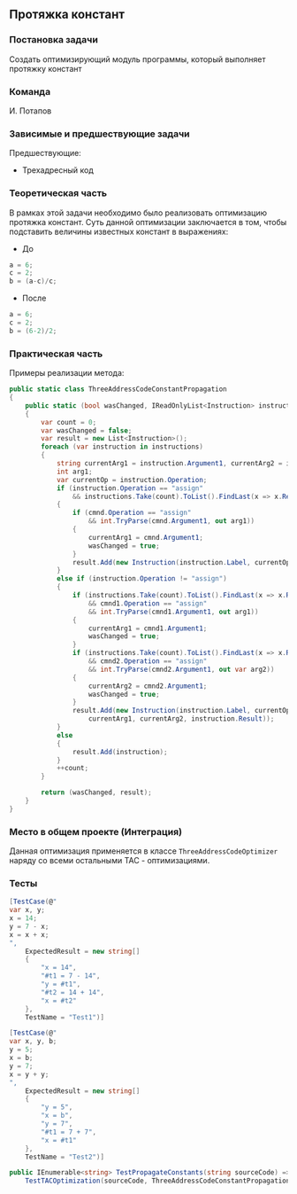 ## Протяжка констант

### Постановка задачи
Создать оптимизирующий модуль программы, который выполняет протяжку констант

### Команда
И. Потапов

### Зависимые и предшествующие задачи
Предшествующие:

- Трехадресный код

### Теоретическая часть
В рамках этой задачи необходимо было реализовать оптимизацию протяжка констант. Суть данной оптимизации заключается в том, чтобы подставить величины известных констант в выражениях:

* До 

```csharp
a = 6;
с = 2;
b = (a-c)/c;
```

* После

```csharp
a = 6;
с = 2;
b = (6-2)/2;
```

### Практическая часть
Примеры реализации метода:

```csharp
public static class ThreeAddressCodeConstantPropagation
{
    public static (bool wasChanged, IReadOnlyList<Instruction> instructions) PropagateConstants(IReadOnlyCollection<Instruction> instructions)
    {
        var count = 0;
        var wasChanged = false;
        var result = new List<Instruction>();
        foreach (var instruction in instructions)
        {
            string currentArg1 = instruction.Argument1, currentArg2 = instruction.Argument2;
            int arg1;
            var currentOp = instruction.Operation;
            if (instruction.Operation == "assign"
                && instructions.Take(count).ToList().FindLast(x => x.Result == instruction.Argument1) is Instruction cmnd)
            {
                if (cmnd.Operation == "assign"
                    && int.TryParse(cmnd.Argument1, out arg1))
                {
                    currentArg1 = cmnd.Argument1;
                    wasChanged = true;
                }
                result.Add(new Instruction(instruction.Label, currentOp,  currentArg1, currentArg2, instruction.Result));
            }
            else if (instruction.Operation != "assign")
            {
                if (instructions.Take(count).ToList().FindLast(x => x.Result ==         instruction.Argument1) is Instruction cmnd1
                    && cmnd1.Operation == "assign"
                    && int.TryParse(cmnd1.Argument1, out arg1))
                {
                    currentArg1 = cmnd1.Argument1;
                    wasChanged = true;
                }
                if (instructions.Take(count).ToList().FindLast(x => x.Result ==         instruction.Argument2) is Instruction cmnd2
                    && cmnd2.Operation == "assign"
                    && int.TryParse(cmnd2.Argument1, out var arg2))
                {
                    currentArg2 = cmnd2.Argument1;
                    wasChanged = true;
                }
                result.Add(new Instruction(instruction.Label, currentOp,
                    currentArg1, currentArg2, instruction.Result));
            }
            else
            {
                result.Add(instruction);
            }
            ++count;
        }

        return (wasChanged, result);
    }
}
```

### Место в общем проекте (Интеграция)
Данная оптимизация применяется в классе `ThreeAddressCodeOptimizer` наряду со всеми остальными TAC - оптимизациями.

### Тесты

```csharp
[TestCase(@"
var x, y;
x = 14;
y = 7 - x;
x = x + x;
",
    ExpectedResult = new string[]
    {
        "x = 14",
        "#t1 = 7 - 14",
        "y = #t1",
        "#t2 = 14 + 14",
        "x = #t2"
    },
    TestName = "Test1")]

[TestCase(@"
var x, y, b;
y = 5;
x = b;
y = 7;
x = y + y;
",
    ExpectedResult = new string[]
    {
        "y = 5",
        "x = b",
        "y = 7",
        "#t1 = 7 + 7",
        "x = #t1"
    },
    TestName = "Test2")]

public IEnumerable<string> TestPropagateConstants(string sourceCode) =>
    TestTACOptimization(sourceCode, ThreeAddressCodeConstantPropagation.PropagateConstants);
```
